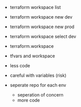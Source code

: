 - terraform workspace list
- terraform workspace new dev
- terraform workspace new prod
- terraform workspace select dev

- terraform.workspace

- tfvars and workspace
- less code
- careful with variables (risk)

- seperate repo for each env

  - seperation of concern
  - more code
